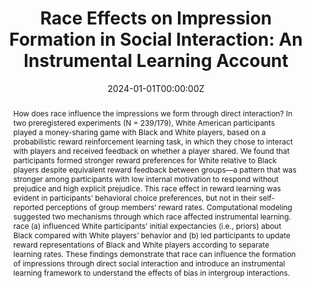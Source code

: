 ---
title: "Race Effects on Impression Formation in Social Interaction: An Instrumental Learning Account"
authors: "Iris J. Traast, <b>David T. Schultner</b>, Bertjan Doosje, David M. Amodio"
date: "2024-01-01T00:00:00Z"
doi: ""

# Schedule page publish date (NOT publication's date).
publishDate: "2024-01-01T00:00:00Z"

# Publication type.
# Accepts a single type but formatted as a YAML list (for Hugo requirements).
# Enter a publication type from the CSL standard.
publication_types: ["article"]

# Publication name and optional abbreviated publication name.
publication: ""
publication_short: ""

abstract: How does race influence the impressions we form through direct interaction? In two preregistered experiments (N = 239/179), White American participants played a money-sharing game with Black and White players, based on a probabilistic reward reinforcement learning task, in which they chose to interact with players and received feedback on whether a player shared. We found that participants formed stronger reward preferences for White relative to Black players despite equivalent reward feedback between groups—a pattern that was stronger among participants with low internal motivation to respond without prejudice and high explicit prejudice. This race effect in reward learning was evident in participants’ behavioral choice preferences, but not in their self-reported perceptions of group members’ reward rates. Computational modeling suggested two mechanisms through which race affected instrumental learning. race (a) influenced White participants’ initial expectancies (i.e., priors) about Black compared with White players’ behavior and (b) led participants to update reward representations of Black and White players according to separate learning rates. These findings demonstrate that race can influence the formation of impressions through direct social interaction and introduce an instrumental learning framework to understand the effects of bias in intergroup interactions.

# Summary. An optional shortened abstract.
summary: Iris J. Traast email the author, David T. Schultner, Bertjan Doosje, David M. Amodio

tags:
- Nature Communications

featured: false

links:
- name: Link
  url: https://psycnet.apa.org/fulltext/2024-51597-001.html
# url_dataset: '#'
# url_poster: '#'
# url_project: ''
# url_slides: ''
# url_source: '#'
# url_video: '#'

# Featured image
# To use, add an image named `featured.jpg/png` to your page's folder. 
image:
  caption: 'Image credit: [**Unsplash**](https://unsplash.com/photos/s9CC2SKySJM)'
  focal_point: ""
  preview_only: false

# Associated Projects (optional).
#   Associate this publication with one or more of your projects.
#   Simply enter your project's folder or file name without extension.
#   E.g. `internal-project` references `content/project/internal-project/index.md`.
#   Otherwise, set `projects: []`.
projects:
- internal-project

# Slides (optional).
#   Associate this publication with Markdown slides.
#   Simply enter your slide deck's filename without extension.
#   E.g. `slides: "example"` references `content/slides/example/index.md`.
#   Otherwise, set `slides: ""`.
slides: example
---